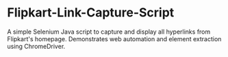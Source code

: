 # Flipkart-Link-Capture-Script
A simple Selenium Java script to capture and display all hyperlinks from Flipkart's homepage. Demonstrates web automation and element extraction using ChromeDriver.
